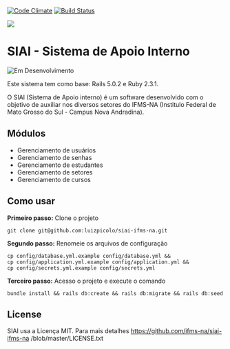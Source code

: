 [![Code Climate](https://codeclimate.com/github/ifms-na/siai-ifms-na.png)](https://codeclimate.com/github/luizpicolo/siai-ifms-na)
[![Build Status](https://travis-ci.org/ifms-na/siai-ifms-na.svg?branch=master)](https://travis-ci.org/luizpicolo/siai-ifms-na)

![](https://raw.githubusercontent.com/ifms-na/siai-ifms-na/master/app/assets/images/logo_ifms.png?token=ABT0W4aSOnogYpUeUhFZlcp1WgNYR34Gks5Yv3kuwA%3D%3D)


# SIAI - Sistema de Apoio Interno

![Em Desenvolvimento](http://messages.hellobits.com/success.svg?message=Em%20Desenvolvimento)

Este sistema tem como base: Rails 5.0.2 e Ruby 2.3.1.

O SIAI (Sistema de Apoio interno) é um software desenvolvido com o objetivo de auxiliar nos diversos setores do IFMS-NA (Institulo Federal de Mato Grosso do Sul - Campus Nova Andradina).

## Módulos

 - Gerenciamento de usuários
 - Gerenciamento de senhas
 - Gerenciamento de estudantes
 - Gerenciamento de setores
 - Gerenciamento de cursos

## Como usar

**Primeiro passo:** Clone o projeto

    git clone git@github.com:luizpicolo/siai-ifms-na.git

**Segundo passo:** Renomeie os arquivos de configuração

    cp config/database.yml.example config/database.yml &&
    cp config/application.yml.example config/application.yml &&
    cp config/secrets.yml.example config/secrets.yml

**Terceiro passo:** Acesso o projeto e execute o comando

    bundle install && rails db:create && rails db:migrate && rails db:seed

## License

SIAI usa a Licença MIT. Para mais detalhes https://github.com/ifms-na/siai-ifms-na
/blob/master/LICENSE.txt
